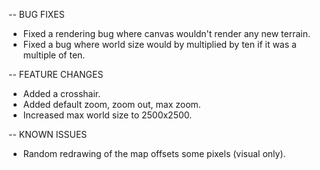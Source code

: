 -- BUG FIXES
- Fixed a rendering bug where canvas wouldn't render any new terrain.
- Fixed a bug where world size would by multiplied by ten if it was a multiple of ten.

-- FEATURE CHANGES
- Added a crosshair.
- Added default zoom, zoom out, max zoom.
- Increased max world size to 2500x2500.

-- KNOWN ISSUES
- Random redrawing of the map offsets some pixels (visual only).
